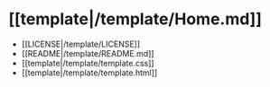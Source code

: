 # [[template|/template/Home.md]]
 * [[LICENSE|/template/LICENSE]]
 * [[README|/template/README.md]]
 * [[template|/template/template.css]]
 * [[template|/template/template.html]]
